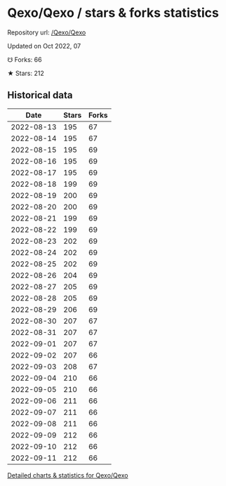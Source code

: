 # Qexo/Qexo / stars & forks statistics

Repository url: [/Qexo/Qexo](https://github.com/Qexo/Qexo)

Updated on Oct 2022, 07

☋ Forks: 66

★ Stars: 212

## Historical data
| Date | Stars | Forks |
|------|-------|-------|
| 2022-08-13 | 195 | 67 | 
| 2022-08-14 | 195 | 67 | 
| 2022-08-15 | 195 | 69 | 
| 2022-08-16 | 195 | 69 | 
| 2022-08-17 | 195 | 69 | 
| 2022-08-18 | 199 | 69 | 
| 2022-08-19 | 200 | 69 | 
| 2022-08-20 | 200 | 69 | 
| 2022-08-21 | 199 | 69 | 
| 2022-08-22 | 199 | 69 | 
| 2022-08-23 | 202 | 69 | 
| 2022-08-24 | 202 | 69 | 
| 2022-08-25 | 202 | 69 | 
| 2022-08-26 | 204 | 69 | 
| 2022-08-27 | 205 | 69 | 
| 2022-08-28 | 205 | 69 | 
| 2022-08-29 | 206 | 69 | 
| 2022-08-30 | 207 | 67 | 
| 2022-08-31 | 207 | 67 | 
| 2022-09-01 | 207 | 67 | 
| 2022-09-02 | 207 | 66 | 
| 2022-09-03 | 208 | 67 | 
| 2022-09-04 | 210 | 66 | 
| 2022-09-05 | 210 | 66 | 
| 2022-09-06 | 211 | 66 | 
| 2022-09-07 | 211 | 66 | 
| 2022-09-08 | 211 | 66 | 
| 2022-09-09 | 212 | 66 | 
| 2022-09-10 | 212 | 66 | 
| 2022-09-11 | 212 | 66 | 


[Detailed charts & statistics for Qexo/Qexo](https://reviewgithub.com/rep/Qexo/Qexo)

